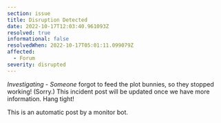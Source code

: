 ```yaml
---
section: issue
title: Disruption Detected
date: 2022-10-17T12:03:40.961093Z
resolved: true
informational: false
resolvedWhen: 2022-10-17T05:01:11.099079Z
affected:
  - Forum
severity: disrupted
---
```

*Investigating* - _Someone_ forgot to feed the plot bunnies, so they stopped working! (Sorry.) This incident post will be updated once we have more information. Hang tight!

This is an automatic post by a monitor bot.
        
